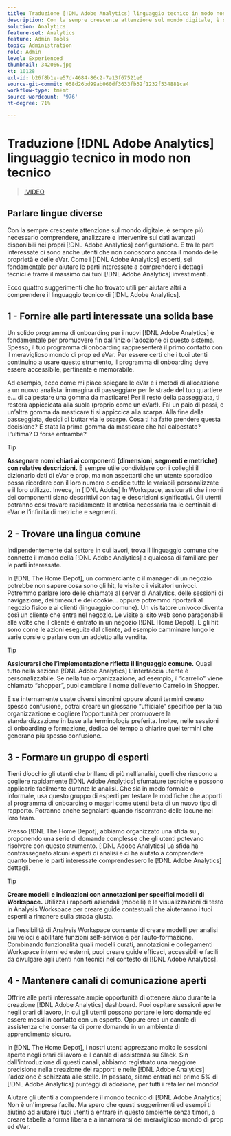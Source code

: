 ```yaml
---
title: Traduzione [!DNL Adobe Analytics] linguaggio tecnico in modo non tecnico
description: Con la sempre crescente attenzione sul mondo digitale, è sempre più necessario comprendere, analizzare e intervenire sui dati avanzati disponibili nei propri [!DNL Adobe Analytics] configurazione. E tra le parti interessate ci sono anche utenti che non conoscono ancora il mondo delle proprietà e delle eVar. Come i [!DNL Adobe Analytics] esperti, sei fondamentale per aiutare le parti interessate a comprendere i dettagli tecnici e trarre il massimo dai tuoi [!DNL Adobe Analytics] investimenti.
solution: Analytics
feature-set: Analytics
feature: Admin Tools
topic: Administration
role: Admin
level: Experienced
thumbnail: 342066.jpg
kt: 10128
exl-id: b26f8b1e-e57d-4684-86c2-7a13f67521e6
source-git-commit: 058d26bd99ab060df3633fb32f1232f534881ca4
workflow-type: tm+mt
source-wordcount: '976'
ht-degree: 71%

---
```


# Traduzione [!DNL Adobe Analytics] linguaggio tecnico in modo non tecnico

>[!VIDEO](https://video.tv.adobe.com/v/342066/?quality=12&learn=on)

## Parlare lingue diverse

Con la sempre crescente attenzione sul mondo digitale, è sempre più necessario comprendere, analizzare e intervenire sui dati avanzati disponibili nei propri [!DNL Adobe Analytics] configurazione. E tra le parti interessate ci sono anche utenti che non conoscono ancora il mondo delle proprietà e delle eVar. Come i [!DNL Adobe Analytics] esperti, sei fondamentale per aiutare le parti interessate a comprendere i dettagli tecnici e trarre il massimo dai tuoi [!DNL Adobe Analytics] investimenti.

Ecco quattro suggerimenti che ho trovato utili per aiutare altri a comprendere il linguaggio tecnico di [!DNL Adobe Analytics].

## 1 - Fornire alle parti interessate una solida base

Un solido programma di onboarding per i nuovi [!DNL Adobe Analytics] è fondamentale per promuovere fin dall&#39;inizio l&#39;adozione di questo sistema. Spesso, il tuo programma di onboarding rappresenterà il primo contatto con il meraviglioso mondo di prop ed eVar. Per essere certi che i tuoi utenti continuino a usare questo strumento, il programma di onboarding deve essere accessibile, pertinente e memorabile.

Ad esempio, ecco come mi piace spiegare le eVar e i metodi di allocazione a un nuovo analista: immagina di passeggiare per le strade del tuo quartiere e... di calpestare una gomma da masticare! Per il resto della passeggiata, ti resterà appiccicata alla suola (proprio come un eVar!). Fai un paio di passi, e un’altra gomma da masticare ti si appiccica alla scarpa. Alla fine della passeggiata, decidi di buttar via le scarpe. Cosa ti ha fatto prendere questa decisione? È stata la prima gomma da masticare che hai calpestato? L’ultima? O forse entrambe?

>[!TIP]
>
>**Assegnare nomi chiari ai componenti (dimensioni, segmenti e metriche) con relative descrizioni.**
>È sempre utile condividere con i colleghi il dizionario dati di eVar e prop, ma non aspettarti che un utente sporadico possa ricordare con il loro numero o codice tutte le variabili personalizzate e il loro utilizzo. Invece, in [!DNL Adobe] In Workspace, assicurati che i nomi dei componenti siano descrittivi con tag e descrizioni significativi. Gli utenti potranno così trovare rapidamente la metrica necessaria tra le centinaia di eVar e l’infinità di metriche e segmenti.

## 2 - Trovare una lingua comune

Indipendentemente dal settore in cui lavori, trova il linguaggio comune che connette il mondo della [!DNL Adobe Analytics] a qualcosa di familiare per le parti interessate.

In [!DNL The Home Depot], un commerciante o il manager di un negozio potrebbe non sapere cosa sono gli hit, le visite o i visitatori univoci. Potremmo parlare loro delle chiamate al server di Analytics, delle sessioni di navigazione, dei timeout e dei cookie... oppure potremmo riportarli al negozio fisico e ai clienti (linguaggio comune). Un visitatore univoco diventa così un cliente che entra nel negozio. Le visite al sito web sono paragonabili alle volte che il cliente è entrato in un negozio [!DNL Home Depot]. E gli hit sono come le azioni eseguite dal cliente, ad esempio camminare lungo le varie corsie o parlare con un addetto alla vendita.

>[!TIP]
>
>**Assicurarsi che l’implementazione rifletta il linguaggio comune.**
>Quasi tutto nella sezione [!DNL Adobe Analytics] L’interfaccia utente è personalizzabile. Se nella tua organizzazione, ad esempio, il “carrello” viene chiamato “shopper”, puoi cambiare il nome dell’evento Carrello in Shopper.
>
>E se internamente usate diversi sinonimi oppure alcuni termini creano spesso confusione, potrai creare un glossario “ufficiale” specifico per la tua organizzazione e cogliere l’opportunità per promuovere la standardizzazione in base alla terminologia preferita. Inoltre, nelle sessioni di onboarding e formazione, dedica del tempo a chiarire quei termini che generano più spesso confusione.

## 3 - Formare un gruppo di esperti

Tieni d’occhio gli utenti che brillano di più nell’analisi, quelli che riescono a cogliere rapidamente [!DNL Adobe Analytics] sfumature tecniche e possono applicarle facilmente durante le analisi. Che sia in modo formale o informale, usa questo gruppo di esperti per testare le modifiche che apporti al programma di onboarding o magari come utenti beta di un nuovo tipo di rapporto. Potranno anche segnalarti quando riscontrano delle lacune nei loro team.

Presso [!DNL The Home Depot], abbiamo organizzato una sfida su , proponendo una serie di domande complesse che gli utenti potevano risolvere con questo strumento. [!DNL Adobe Analytics] La sfida ha contrassegnato alcuni esperti di analisi e ci ha aiutato a comprendere quanto bene le parti interessate comprendessero le [!DNL Adobe Analytics] dettagli.

>[!TIP]
>
>**Creare modelli e indicazioni con annotazioni per specifici modelli di Workspace.**
>Utilizza i rapporti aziendali (modelli) e le visualizzazioni di testo in Analysis Workspace per creare guide contestuali che aiuteranno i tuoi esperti a rimanere sulla strada giusta.
>
>La flessibilità di Analysis Workspace consente di creare modelli per analisi più veloci e abilitare funzioni self-service e per l’auto-formazione. Combinando funzionalità quali modelli curati, annotazioni e collegamenti Workspace interni ed esterni, puoi creare guide efficaci, accessibili e facili da divulgare agli utenti non tecnici nel contesto di [!DNL Adobe Analytics].

## 4 - Mantenere canali di comunicazione aperti

Offrire alle parti interessate ampie opportunità di ottenere aiuto durante la creazione [!DNL Adobe Analytics] dashboard. Puoi ospitare sessioni aperte negli orari di lavoro, in cui gli utenti possono portare le loro domande ed essere messi in contatto con un esperto. Oppure crea un canale di assistenza che consenta di porre domande in un ambiente di apprendimento sicuro.

In [!DNL The Home Depot], i nostri utenti apprezzano molto le sessioni aperte negli orari di lavoro e il canale di assistenza su Slack. Sin dall&#39;introduzione di questi canali, abbiamo registrato una maggiore precisione nella creazione dei rapporti e nelle [!DNL Adobe Analytics] l&#39;adozione è schizzata alle stelle. In passato, siamo entrati nel primo 5% di [!DNL Adobe Analytics] punteggi di adozione, per tutti i retailer nel mondo!

Aiutare gli utenti a comprendere il mondo tecnico di [!DNL Adobe Analytics] Non è un&#39;impresa facile. Ma spero che questi suggerimenti ed esempi ti aiutino ad aiutare i tuoi utenti a entrare in questo ambiente senza timori, a creare tabelle a forma libera e a innamorarsi del meraviglioso mondo di prop ed eVar.
